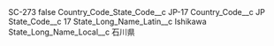 <?xml version="1.0" encoding="UTF-8"?>
<CustomMetadata xmlns="http://soap.sforce.com/2006/04/metadata" xmlns:xsi="http://www.w3.org/2001/XMLSchema-instance" xmlns:xsd="http://www.w3.org/2001/XMLSchema">
    <label>SC-273</label>
    <protected>false</protected>
    <values>
        <field>Country_Code_State_Code__c</field>
        <value xsi:type="xsd:string">JP-17</value>
    </values>
    <values>
        <field>Country_Code__c</field>
        <value xsi:type="xsd:string">JP</value>
    </values>
    <values>
        <field>State_Code__c</field>
        <value xsi:type="xsd:string">17</value>
    </values>
    <values>
        <field>State_Long_Name_Latin__c</field>
        <value xsi:type="xsd:string">Ishikawa</value>
    </values>
    <values>
        <field>State_Long_Name_Local__c</field>
        <value xsi:type="xsd:string">石川県</value>
    </values>
</CustomMetadata>
